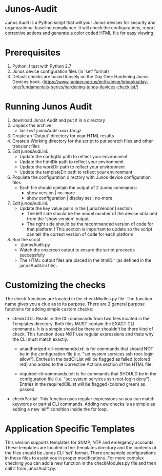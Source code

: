 # Junos-Audit
Junos Audit is a Python script that will your Junos devices for security and organizational baseline compliance. It will check the configurations, report corrective actions and generate a color coded HTML file for easy viewing.

# Prerequisites
1. Python. I test with Python 2.7
2. Junos device configuration files (in 'set' format)
3. Default checks are based loosely on the Day One: Hardening Junos Devices book. (https://www.juniper.net/us/en/training/jnbooks/day-one/fundamentals-series/hardening-junos-devices-checklist/) 

# Running Junos Audit
1. download Junos Audit and put it in a directory
2. Unpack the archive
   - tar zxvf junosAudit-xxxx.tar.gz
3. Create an 'Output' directory for your HTML results
4. Create a Working directory for the script to put scratch files and other transient files
5. Edit junosAudi.ini:
   - Update the configDir path to reflect your environment
   - Update the htmlDir path to reflect your environment
   - Update the workDir path to reflect your environment
   - Update the templateDir path to reflect your environment
6. Populate the configuration directory with Junos device configuration files
   - Each file should contain the output of 2 Junos commands:
     + show version | no-more
     + show configuration | display set | no-more
7. Edit junosAudi.ini:
   - Update the key value pairs in the [junosVersion] section
     + The left side should be the model number of the device obtained from the 'show version' output
     + The right side should be the recommended version of code for that platform
     ! This section is important to update so the script can tell the correct version of code for each platform
8. Run the script
   - ./junosAudit.py
   - Watch the onscreen output to ensure the script proceeds successfully
   - The HTML output files are placed in the htmlDir (as defined in the junosAudit.ini file).

# Customizing the checks
The check functions are located in the checkModles.py file. The function name gives you a clue as to its purpose. There are 2 general purpose functions for adding simple 
custom checks:
  - checkCLIs: Reads in the CLI commands from two files located in the Templates directory. Both files MUST contain the EXACT CLI commands. It is a simple 
    should be there or shouldn't be there kind of check. This function does *NOT* use regular expressions and thats why the CLI must match exactly.
 
    + unauthorized-cli-commands.txt: is for commands that should NOT be in the configuration file (i.e. "set system services ssh root-login allow"). Entries 
      in the badCliList will be flagged as failed (colored red) and added to the Corrective Actions section of the HTML file. 

    + required-cli-commands.txt: is for commands that SHOULD be in the configuration file (i.e. "set system services ssh root-login deny"). Entries 
      in the requiredCliList will be flagged (colored green) as passed.

  - checkPartial: This function uses regular expressions so you can match keywords or partial CLI commands. Adding new checks is as 
    simple as adding a new 'elif' condition inside the for loop.

# Application Specific Templates
This version supports templates for SNMP, NTP and emergency accounts. These templates are located in the Templates directory and the contents of the files should be Junos CLI 'set' format. There are sample configurations in those files to assist you in proper modifications.
For more complex checking you can add a new function in the checkModules.py file and then call it from junosAudit.py.

